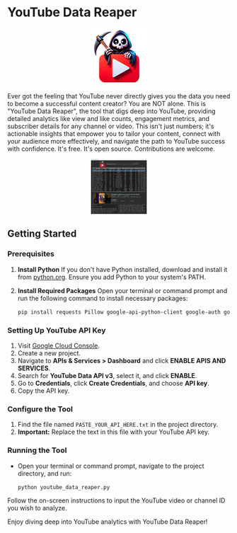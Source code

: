 
# YouTube Data Reaper
<p align="center">
  <img src="icons/reaper128x128.png" alt="YouTube Data Reaper Icon">
</p>

Ever got the feeling that YouTube never directly gives you the data you need to become a successful content creator? You are NOT alone. This is "YouTube Data Reaper", the tool that digs deep into YouTube, providing detailed analytics like view and like counts, engagement metrics, and subscriber details for any channel or video. This isn't just numbers; it's actionable insights that empower you to tailor your content, connect with your audience more effectively, and navigate the path to YouTube success with confidence. It's free. It's open source. Contributions are welcome.

<p align="center">
  <img src="icons/screenshot.png" alt="YouTube Data Reaper Icon" width=25%>
</p>

## Getting Started

### Prerequisites

1. **Install Python**
   If you don't have Python installed, download and install it from [python.org](https://www.python.org/downloads/). Ensure you add Python to your system's PATH.

2. **Install Required Packages**
   Open your terminal or command prompt and run the following command to install necessary packages:
   ```sh
   pip install requests Pillow google-api-python-client google-auth google-auth-oauthlib google-auth-httplib2 PyQt6 qdarkstyle isodate
   ```

### Setting Up YouTube API Key

1. Visit [Google Cloud Console](https://console.cloud.google.com/).
2. Create a new project.
3. Navigate to **APIs & Services > Dashboard** and click **ENABLE APIS AND SERVICES**.
4. Search for **YouTube Data API v3**, select it, and click **ENABLE**.
5. Go to **Credentials**, click **Create Credentials**, and choose **API key**.
6. Copy the API key.

### Configure the Tool

1. Find the file named `PASTE_YOUR_API_HERE.txt` in the project directory.
2. **Important:** Replace the text in this file with your YouTube API key.

### Running the Tool

- Open your terminal or command prompt, navigate to the project directory, and run:
  ```sh
  python youtube_data_reaper.py
  ```

Follow the on-screen instructions to input the YouTube video or channel ID you wish to analyze.

Enjoy diving deep into YouTube analytics with YouTube Data Reaper!
